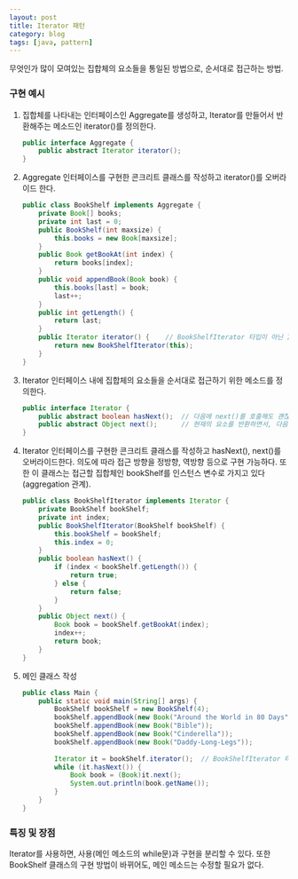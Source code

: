 ```yaml
---
layout: post
title: Iterator 패턴
category: blog
tags: [java, pattern]
---
```

무엇인가 많이 모여있는 집합체의 요소들을 통일된 방법으로, 순서대로 접근하는 방법.

<!-- more -->

### 구현 예시
1. 집합체를 나타내는 인터페이스인 Aggregate를 생성하고, Iterator를 만들어서 반환해주는 메소드인 iterator()를 정의한다.

	```java
    public interface Aggregate {
        public abstract Iterator iterator();
    }
    ```
    
2. Aggregate 인터페이스를 구현한 콘크리트 클래스를 작성하고 iterator()를 오버라이드 한다.

	```java
    public class BookShelf implements Aggregate {
        private Book[] books;
        private int last = 0;
        public BookShelf(int maxsize) {
            this.books = new Book[maxsize];
        }
        public Book getBookAt(int index) {
            return books[index];
        }
        public void appendBook(Book book) {
            this.books[last] = book;
            last++;
        }
        public int getLength() {
            return last;
        }
        public Iterator iterator() {    // BookShelfIterator 타입이 아닌 Iterator 타입으로 반환
            return new BookShelfIterator(this);
        }
    }
    ```

3. Iterator 인터페이스 내에 집합체의 요소들을 순서대로 접근하기 위한 메소드를 정의한다.

	```java
    public interface Iterator {
        public abstract boolean hasNext();  // 다음에 next()를 호출해도 괜찮은지를 조사
        public abstract Object next();      // 현재의 요소를 반환하면서, 다음 위치로 이동
    }
    ```

4. Iterator 인터페이스를 구현한 콘크리트 클래스를 작성하고 hasNext(), next()를 오버라이드한다. 의도에 따라 접근 방향을 정방향, 역방향 등으로 구현 가능하다. 또한 이 클래스는 접근할 집합체인 bookShelf를 인스턴스 변수로 가지고 있다 (aggregation 관계).

	```java
    public class BookShelfIterator implements Iterator {
        private BookShelf bookShelf;
        private int index;
        public BookShelfIterator(BookShelf bookShelf) {
            this.bookShelf = bookShelf;
            this.index = 0;
        }
        public boolean hasNext() {
            if (index < bookShelf.getLength()) {
                return true;
            } else {
                return false;
            }
        }
        public Object next() {
            Book book = bookShelf.getBookAt(index);
            index++;
            return book;
        }
    }
    ```

5. 메인 클래스 작성

	```java
    public class Main {
        public static void main(String[] args) {
            BookShelf bookShelf = new BookShelf(4);
            bookShelf.appendBook(new Book("Around the World in 80 Days"));
            bookShelf.appendBook(new Book("Bible"));
            bookShelf.appendBook(new Book("Cinderella"));
            bookShelf.appendBook(new Book("Daddy-Long-Legs"));
     
            Iterator it = bookShelf.iterator();  // BookShelfIterator 타입이 아닌 Iterator 타입으로 반환받음
            while (it.hasNext()) {
                Book book = (Book)it.next();
                System.out.println(book.getName());
            }
        }
    }
    ```

### 특징 및 장점
Iterator를 사용하면, 사용(메인 메소드의 while문)과 구현을 분리할 수 있다. 또한 BookShelf 클래스의 구현 방법이 바뀌어도, 메인 메소드는 수정할 필요가 없다.